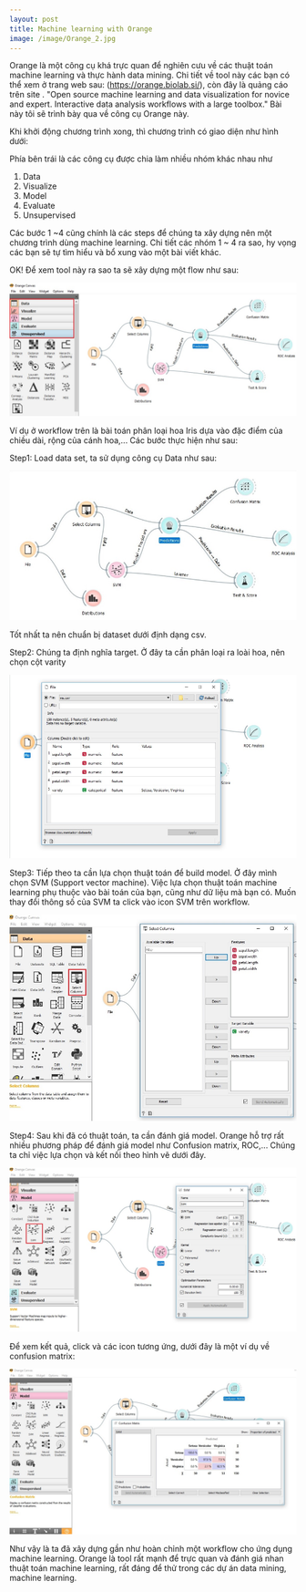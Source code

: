 ```yaml
---
layout: post
title: Machine learning with Orange
image: /image/Orange_2.jpg
---
```

Orange là một công cụ khá trực quan để nghiên cưu về các thuật toán machine learning và thực hành data mining. Chi tiết về tool này các bạn có thể
xem ở trang web sau: (https://orange.biolab.si/), còn đây là quảng cáo trên site .
"Open source machine learning and data visualization for novice and expert. Interactive data analysis workflows with a large toolbox."
Bài này tôi sẽ trình bày qua về công cụ Orange này.

Khi khởi động chương trình xong, thì chương trình có giao diện như hình dưới:

Phía bên trái là các công cụ được chia làm nhiều nhóm khác nhau như

1. Data
2. Visualize
3. Model
4. Evaluate
5. Unsupervised

Các bước 1 ~4 cũng chính là các steps để chúng ta xây dựng nên một chương trình dùng machine learning.
Chi tiết các nhóm 1 ~ 4 ra sao, hy vọng các bạn sẽ tự tìm hiểu và bổ xung vào một bài viết khác.

OK! Để xem tool này ra sao ta sẽ xây dựng một flow như sau:

![Orange_1](/img/Orange_1.jpg "Orange_1")

Ví dụ ở workflow trên là bài toán phân loại hoa Iris dựa vào đặc điểm của chiều dài, rộng của cánh hoa,...
Các bước thực hiện như sau:

Step1: Load data set, ta sử dụng công cụ Data như sau:

![Orange_2](/img/Orange_2.jpg "Orange_2")

Tốt nhất ta nên chuẩn bị dataset dưới định dạng csv.

Step2: Chúng ta định nghĩa target. Ở đây ta cần phân loại ra loài hoa, nên chọn cột varity

![Orange_3](/img/Orange_3.jpg "Orange_3")

Step3: Tiếp theo ta cần lựa chọn thuật toán để build model. Ở đây mình chọn SVM (Support vector machine). Việc lựa chọn
thuật toán machine learning phụ thuộc vào bài toán của bạn, cũng như dữ liệu mà bạn có. Muốn thay đổi thông số của SVM
ta click vào icon SVM trên workflow.

![Orange_4](/img/Orange_4.jpg "Orange_4")

Step4: Sau khi đã có thuật toán, ta cần đánh giá model. Orange hỗ trợ rất nhiều phương pháp để đánh giá model như
Confusion matrix, ROC,... Chúng ta chỉ việc lựa chọn và kết nối theo hình vẽ dưới đây.

![Orange_5](/img/Orange_5.jpg "Orange_5")

Để xem kết quả, click và các icon tương ứng, dưới đây là một ví dụ về confusion matrix:

![Orange_6](/img/Orange_6.jpg "Orange_6")

Như vậy là ta đã xây dựng gần như hoàn chỉnh một workflow cho ứng dụng machine learning.
Orange là tool rất mạnh để trực quan và đánh giá nhan thuật toán machine learning, rất đáng để thử trong các dự án data mining, machine learning.

